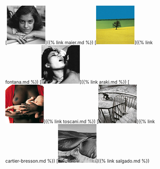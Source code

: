 
[![Vivian Maier](thumbs/vivian-maier-01-thumb.jpg)]({% link maier.md %})
[![Franco Fontana](thumbs/franco-fontana-01-thumb.jpg)]({% link fontana.md %})
[![Nobuyoshi Araki](thumbs/nobuyoshi-araki-01-thumb.jpg)]({% link araki.md %})
[![Oliviero Toscani](thumbs/oliviero-toscani-02-thumb.jpg)]({% link toscani.md %})
[![Henri Cartier-Bresson](thumbs/henri-cartier-bresson-02-thumb.jpg)]({% link cartier-bresson.md %})
[![Sebastiao Salgado](thumbs/sebastiao-salgado-01-thumb.jpg)]({% link salgado.md %})
